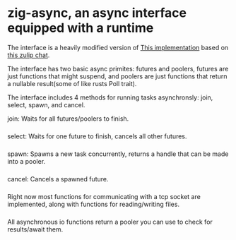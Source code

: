 # zig-async, an async interface equipped with a runtime
The interface is a heavily modified version of [This implementation](https://github.com/ziglang/zig/tree/async-await-demo) based on [this zulip chat](https://zsf.zulipchat.com/#narrow/channel/454446-ecosystem/topic/uri.20singer's.20thoughts.20about.20async.20I.2FO).

The interface has two basic async primites: futures and poolers, futures are just functions that might suspend, and poolers are just functions that return a nullable result(some of like rusts Poll trait).

The interface includes 4 methods for running tasks asynchronsly: join, select, spawn, and cancel. 

join: Waits for all futures/poolers to finish.
###
select: Waits for one future to finish, cancels all other futures.
###
spawn: Spawns a new task concurrently, returns a handle that can be made into a pooler.
###
cancel: Cancels a spawned future.
###

Right now most functions for communicating with a tcp socket are implemented, along with functions for reading/writing files.
###
All asynchronous io functions return a pooler you can use to check for results/await them.
